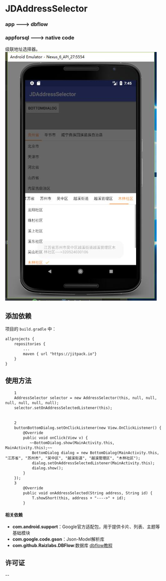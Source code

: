# JDAddressSelector
### app ---> dbflow
### appforsql ---> native code
级联地址选择器。
![image](https://raw.githubusercontent.com/eric-zhang-dev/AddressSelector/master/screenshots/aa4.png)

## 添加依赖

项目的 `build.gradle` 中：

    allprojects {
        repositories {
            ...
            maven { url "https://jitpack.io"}
        }
    }
    
## 使用方法
        1
        AddressSelector selector = new AddressSelector(this, null, null, null, null, null, null);
        selector.setOnAddressSelectedListener(this);


        2
        buttonBottomDialog.setOnClickListener(new View.OnClickListener() {
            @Override
            public void onClick(View v) {
               ~~BottomDialog.show(MainActivity.this, MainActivity.this);~~
                BottomDialog dialog = new BottomDialog(MainActivity.this, "江苏省", "苏州市", "吴中区", "越溪街道", "越溪管理区", "木林社区");
                dialog.setOnAddressSelectedListener(MainActivity.this);
                dialog.show();
            }
        });
        3
            @Override
            public void onAddressSelected(String address, String id) {
                T.showShort(this, address + "---->" + id);
            }
    
#### 相关依赖

- **com.android.support**：Google官方适配包，用于提供卡片、列表、主题等基础模块
- **com.google.code.gson**：Json-Model解析库
- **com.github.Raizlabs.DBFlow**:数据库  [dbflow教程](https://yumenokanata.gitbooks.io/dbflow-tutorials/content/tables_and_database_properties.html)

## 许可证
--